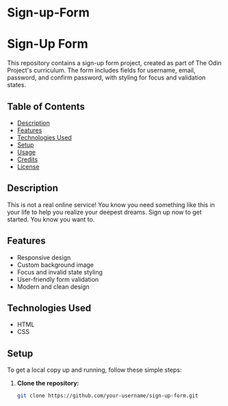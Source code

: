 # Sign-up-Form
# Sign-Up Form

This repository contains a sign-up form project, created as part of The Odin Project's curriculum. The form includes fields for username, email, password, and confirm password, with styling for focus and validation states.

## Table of Contents
- [Description](#description)
- [Features](#features)
- [Technologies Used](#technologies-used)
- [Setup](#setup)
- [Usage](#usage)
- [Credits](#credits)
- [License](#license)

## Description
This is not a real online service! You know you need something like this in your life to help you realize your deepest dreams. Sign up now to get started. You know you want to.

## Features
- Responsive design
- Custom background image
- Focus and invalid state styling
- User-friendly form validation
- Modern and clean design

## Technologies Used
- HTML
- CSS

## Setup
To get a local copy up and running, follow these simple steps:

1. **Clone the repository:**
   ```bash
   git clone https://github.com/your-username/sign-up-form.git
